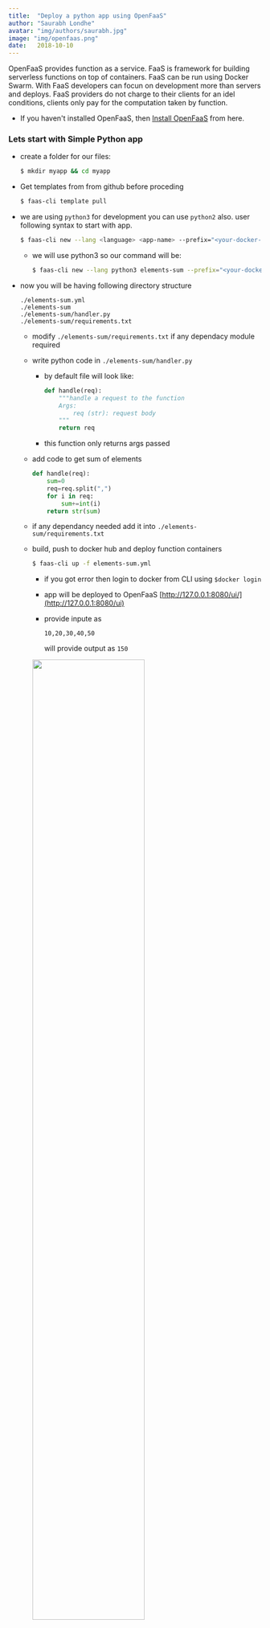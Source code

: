```yaml
---
title:  "Deploy a python app using OpenFaaS"
author: "Saurabh Londhe"
avatar: "img/authors/saurabh.jpg"
image: "img/openfaas.png"
date:   2018-10-10
---
```

OpenFaaS provides function as a service. FaaS is framework for building serverless functions on top of containers. FaaS can be run using Docker Swarm.
With FaaS developers can focun on development more than servers and deploys. FaaS providers do not charge to their clients for an idel conditions, clients only pay for the computation taken by function.

-   If you haven't installed OpenFaaS, then [Install OpenFaaS](https://github.com/openfaas/workshop/blob/master/lab1.md) from here.

### Lets start with Simple Python app
-   create a folder for our files:

    ```sh
    $ mkdir myapp && cd myapp
    ```

-   Get templates from from github before proceding

    ```sh
    $ faas-cli template pull
    ```
    
-   we are using ```python3``` for development you can use ```python2``` also. user following syntax to start with app.

    ```sh
    $ faas-cli new --lang <language> <app-name> --prefix="<your-docker-username>"
    ```

    -   we will use python3 so our command will be:

        ```sh
        $ faas-cli new --lang python3 elements-sum --prefix="<your-docker-username>"
        ```

-   now you will be having following directory structure

        ./elements-sum.yml
        ./elements-sum
        ./elements-sum/handler.py
        ./elements-sum/requirements.txt

    -   modify ```./elements-sum/requirements.txt``` if any dependacy module required
    -   write python code in ```./elements-sum/handler.py``` 
        
        -   by default file will look like:

            ```python
            def handle(req):
                """handle a request to the function
                Args:
                    req (str): request body
                """
                return req
            ```
        -   this function only returns args passed

    -   add code to get sum of elements
        
        ```python
        def handle(req):
            sum=0
            req=req.split(",")
            for i in req:
                sum+=int(i)
            return str(sum)
        ```      
    -   if any dependancy needed add it into ```./elements-sum/requirements.txt```

    -   build, push to docker hub and deploy function containers

        ```sh
        $ faas-cli up -f elements-sum.yml
        ```

        -   if you got error then login to docker from CLI using ```$docker login```
        -   app will be deployed to OpenFaaS [http://127.0.0.1:8080/ui/](http://127.0.0.1:8080/ui)
        -   provide inpute as 
            
            ```10,20,30,40,50```
        
            will provide output as ```150```

            
        <img src="https://saurabhlondhe.github.io/static/assets/img/blog/openfaas/openfaas_demo1.png" style="width: 70%">

        -   or 

            ```sh
            $ echo 10,20,30,40,50 | faas-cli invoke elements-sum
            ```

    -   You can add other functions in ```./elements-sum/handler.py```


As well as python we can deploy many apps written in different languages